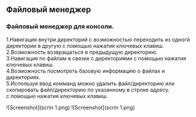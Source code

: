 ## Файловый менеджер
### Файловый менеджер для консоли.  
1.Навигация внутри директорий с возможностью переходить из одногй директории в другую с помощью нажатия ключевых клавиш.  
2.Возможность возвращаться в предыдущую директорию.  
3.Навигация по файлам в связке с директориями с помощью нажатия ключевых клавиш.  
4.Возможность посмотреть базовую информацию о файлах и директориях.  
5.Используя ввод комманд можно удалить файл/директорию или скопировать файл/директорию по указанному в строке адресу.  
с помощью нажатия ключевых клавиш.  

![Screenshot](scrin 1.png)
![Screenshot](scrin 1.png)
